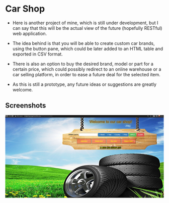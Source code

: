 # Car Shop

* Here is another project of mine, which is still under development, but I can say that this will be the actual view of the future (hopefully RESTful) web application.

* The idea behind is that you will be able to create custom car brands, using the button pane, which could be later added to an HTML table and exported in CSV format.

* There is also an option to buy the desired brand, model or part for a certain price, which could possibly redirect to an online warehouse or a car selling platform, in order to ease a future deal for the selected item.

* As this is still a prototype, any future ideas or suggestions are greatly welcome.

## Screenshots
![Screenshot](images/scr1.png)
